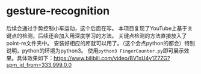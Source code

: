 # gesture-recognition
后续会通过手势控制小车运动，这个后面在写。
本项目复现了YouTube上基于关键点的检测，后续还会加入用深度学习的方法。
关键点检测的方法直接放入了point-re文件夹中。
安装好相应的库就可以用了。（这个会点python的都会）特别说明，python的环境为python3。
使用`python3 FingerCounter.py`即可展示效果。具体效果如下：https://www.bilibili.com/video/BV1sU4y1Z7ZG?spm_id_from=333.999.0.0
